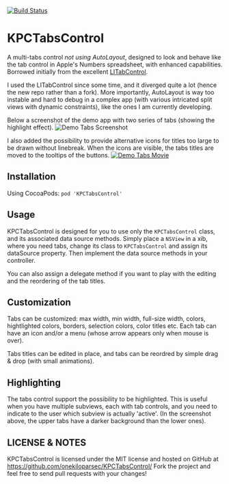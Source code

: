 [![Build Status](https://travis-ci.org/onekiloparsec/KPCTabsControl.svg)](https://travis-ci.org/onekiloparsec/KPCTabsControl)
 
KPCTabsControl
==============

A multi-tabs control *not using AutoLayout*, designed to look and behave like the tab control in Apple's Numbers spreadsheet, with enhanced capabilities. Borrowed initially from the excellent [LITabControl](https://github.com/monyschuk/LITabControl).

I used the LITabControl since some time, and it diverged quite a lot (hence the new repo rather than a fork). More importantly, AutoLayout is way too instable and hard to debug in a complex app (with various intricated split views with dynamic constraints), like the ones I am currently developing.

Below a screenshot of the demo app with two series of tabs (showing the highlight effect). 
![Demo Tabs Screenshot](http://onekilopars.ec/blog/files/screen-shot-2014-11-05-at-17.36.32.png)

I also added the possibility to provide alternative icons for titles too large to be drawn without linebreak. When the icons are visible, the tabs titles are moved to the tooltips of the buttons.
[![Demo Tabs Movie](http://onekilopars.ec/resources/Screen-Shot-2014-11-08-at-09.45.22.png)](http://onekilopars.ec/blog/files/page0_blog_entry6_2.mov)


Installation
------------

Using CocoaPods: `pod 'KPCTabsControl'`


Usage
-----

KPCTabsControl is designed for you to use only the `KPCTabsControl` class, and its associated data source methods. Simply place a `NSView` in a xib, where you need tabs, change its class to `KPCTabsControl` and assign its dataSource property. Then implement the data source methods in your controller.

You can also assign a delegate method if you want to play with the editing and the reordering of the tab titles.

Customization
-------------

Tabs can be customized: max width, min width, full-size width, colors, hightlighted colors, borders, selection colors, color titles etc. Each tab can have an icon and/or a menu (whose arrow appears only when mouse is over).

Tabs titles can be edited in place, and tabs can be reordred by simple drag & drop (with small animations).


Highlighting
------------

The tabs control support the possibility to be highlighted. This is useful when you have multiple subviews, each with tab controls, and you need to indicate to the user which subview is actually 'active'. (In the screenshot above, the upper tabs have a darker background than the lower ones).


LICENSE & NOTES
---------------

KPCTabsControl is licensed under the MIT license and hosted on GitHub at https://github.com/onekiloparsec/KPCTabsControl/ Fork the project and feel free to send pull requests with your changes!


